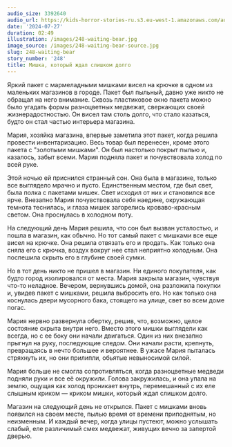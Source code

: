 ```yaml
---
audio_size: 3392640
audio_url: https://kids-horror-stories-ru.s3.eu-west-1.amazonaws.com/audio/248-waiting-bear.mp3
date: '2024-07-27'
duration: 02:49
illustration: /images/248-waiting-bear.jpg
image_source: /images/248-waiting-bear-source.jpg
slug: 248-waiting-bear
story_number: '248'
title: Мишка, который ждал слишком долго
---
```


Яркий пакет с мармеладными мишками висел на крючке в одном из маленьких магазинов в городе. Пакет был пыльный, давно уже никто не обращал на него внимание. Сквозь пластиковое окно пакета можно было угадать формы разноцветных медвежат, сверкающих своей жизнерадостностью. Он висел там столь долго, что стало казаться, будто он стал частью интерьера магазина.

Мария, хозяйка магазина, впервые заметила этот пакет, когда решила провести инвентаризацию. Весь товар был перенесен, кроме этого пакета с "золотыми мишками". Он был настолько покрыт пылью и, казалось, забыт всеми. Мария подняла пакет и почувствовала холод по всей руке.

Этой ночью ей приснился странный сон. Она была в магазине, только все выглядело мрачно и пусто. Единственным местом, где был свет, была полка с пакетами мишек. Свет исходил от них и становился все ярче. Внезапно Мария почувствовала себя наедине, окружающая темнота теснилась, и глаза мишек загорелись кроваво-красным светом. Она проснулась в холодном поту.

На следующий день Мария решила, что сон был вызван усталостью, и пошла в магазин, как обычно. Но тот самый пакет с мишками все еще висел на крючке. Она решила отвязать его и продать. Как только она сняла его с крючка, воздух вокруг нее стал неприятно холодным. Она поспешила скрыть его в глубине своей сумки.

Но в тот день никто не пришел в магазин. Ни единого покупателя, как будто город изолировался от места. Мария закрыла магазин, чувствуя что-то неладное. Вечером, вернувшись домой, она разложила покупки и, увидев пакет с мишками, решила выбросить его. Но как только она коснулась двери мусорного бака, стоящего на улице, свет во всем доме погас.

Мария нервно развернула обертку, решив, что, возможно, целое состояние скрыта внутри него. Вместо этого мишки выглядели как всегда, но с ее боку они начали двигаться. Один из них внезапно прыгнул на руку, последующие следом. Они начали расти, крепнуть, превращаясь в нечто большее и вероятнее. В ужасе Мария пыталась стряхнуть их, но они прилипли, обьятые невыносимой силой.

Мария больше не смогла сопротивляться, когда разноцветные медведи подняли руки и все её окружили. Голова закружилась, и она упала на землю, ощущая как холод проникает внутрь, перемешанный с их еле слышным криком — криком мишки, который ждал слишком долго.

Магазин на следующий день не открылся. Пакет с мишками вновь появился на своем месте, пылью время от времени приподнятым, но неизменным. И каждый вечер, когда улицы пустеют, можно услышать слабый, еле различимый смех медвежат, живущих вечно за запертой дверью.